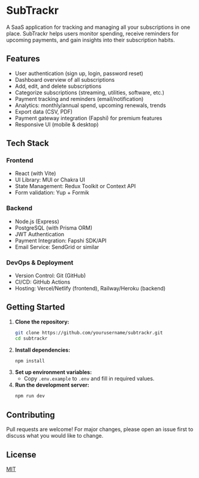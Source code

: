 # SubTrackr

A SaaS application for tracking and managing all your subscriptions in one place. SubTrackr helps users monitor spending, receive reminders for upcoming payments, and gain insights into their subscription habits.

## Features

- User authentication (sign up, login, password reset)
- Dashboard overview of all subscriptions
- Add, edit, and delete subscriptions
- Categorize subscriptions (streaming, utilities, software, etc.)
- Payment tracking and reminders (email/notification)
- Analytics: monthly/annual spend, upcoming renewals, trends
- Export data (CSV, PDF)
- Payment gateway integration (Fapshi) for premium features
- Responsive UI (mobile & desktop)

## Tech Stack

### Frontend

- React (with Vite)
- UI Library: MUI or Chakra UI
- State Management: Redux Toolkit or Context API
- Form validation: Yup + Formik

### Backend

- Node.js (Express)
- PostgreSQL (with Prisma ORM)
- JWT Authentication
- Payment Integration: Fapshi SDK/API
- Email Service: SendGrid or similar

### DevOps & Deployment

- Version Control: Git (GitHub)
- CI/CD: GitHub Actions
- Hosting: Vercel/Netlify (frontend), Railway/Heroku (backend)

## Getting Started

1. **Clone the repository:**
   ```bash
   git clone https://github.com/yourusername/subtrackr.git
   cd subtrackr
   ```
2. **Install dependencies:**
   ```bash
   npm install
   ```
3. **Set up environment variables:**
   - Copy `.env.example` to `.env` and fill in required values.
4. **Run the development server:**
   ```bash
   npm run dev
   ```

## Contributing

Pull requests are welcome! For major changes, please open an issue first to discuss what you would like to change.

## License

[MIT](LICENSE)
